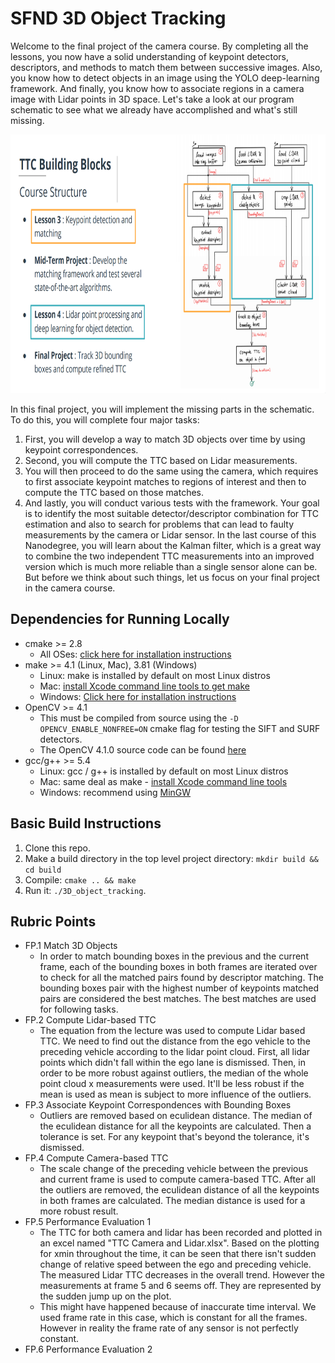 # SFND 3D Object Tracking

Welcome to the final project of the camera course. By completing all the lessons, you now have a solid understanding of keypoint detectors, descriptors, and methods to match them between successive images. Also, you know how to detect objects in an image using the YOLO deep-learning framework. And finally, you know how to associate regions in a camera image with Lidar points in 3D space. Let's take a look at our program schematic to see what we already have accomplished and what's still missing.

<img src="images/course_code_structure.png" width="779" height="414" />

In this final project, you will implement the missing parts in the schematic. To do this, you will complete four major tasks: 
1. First, you will develop a way to match 3D objects over time by using keypoint correspondences. 
2. Second, you will compute the TTC based on Lidar measurements. 
3. You will then proceed to do the same using the camera, which requires to first associate keypoint matches to regions of interest and then to compute the TTC based on those matches. 
4. And lastly, you will conduct various tests with the framework. Your goal is to identify the most suitable detector/descriptor combination for TTC estimation and also to search for problems that can lead to faulty measurements by the camera or Lidar sensor. In the last course of this Nanodegree, you will learn about the Kalman filter, which is a great way to combine the two independent TTC measurements into an improved version which is much more reliable than a single sensor alone can be. But before we think about such things, let us focus on your final project in the camera course. 

## Dependencies for Running Locally
* cmake >= 2.8
  * All OSes: [click here for installation instructions](https://cmake.org/install/)
* make >= 4.1 (Linux, Mac), 3.81 (Windows)
  * Linux: make is installed by default on most Linux distros
  * Mac: [install Xcode command line tools to get make](https://developer.apple.com/xcode/features/)
  * Windows: [Click here for installation instructions](http://gnuwin32.sourceforge.net/packages/make.htm)
* OpenCV >= 4.1
  * This must be compiled from source using the `-D OPENCV_ENABLE_NONFREE=ON` cmake flag for testing the SIFT and SURF detectors.
  * The OpenCV 4.1.0 source code can be found [here](https://github.com/opencv/opencv/tree/4.1.0)
* gcc/g++ >= 5.4
  * Linux: gcc / g++ is installed by default on most Linux distros
  * Mac: same deal as make - [install Xcode command line tools](https://developer.apple.com/xcode/features/)
  * Windows: recommend using [MinGW](http://www.mingw.org/)

## Basic Build Instructions

1. Clone this repo.
2. Make a build directory in the top level project directory: `mkdir build && cd build`
3. Compile: `cmake .. && make`
4. Run it: `./3D_object_tracking`.

## Rubric Points
* FP.1 Match 3D Objects
  * In order to match bounding boxes in the previous and the current frame, each of the bounding boxes in both frames are iterated over to check for all the matched pairs found by descriptor matching. The bounding boxes pair with the highest number of keypoints matched pairs are considered the best matches. The best matches are used for following tasks.
* FP.2 Compute Lidar-based TTC
  * The equation from the lecture was used to compute Lidar based TTC. We need to find out the distance from the ego vehicle to the preceding vehicle according to the lidar point cloud. First, all lidar points which didn't fall within the ego lane is dismissed. Then, in order to be more robust against outliers, the median of the whole point cloud x measurements were used. It'll be less robust if the mean is used as mean is subject to more influence of the outliers.
* FP.3 Associate Keypoint Correspondences with Bounding Boxes
  * Outliers are removed based on eculidean distance. The median of the eculidean distance for all the keypoints are calculated. Then a tolerance is set. For any keypoint that's beyond the tolerance, it's dismissed. 
* FP.4 Compute Camera-based TTC
  * The scale change of the preceding vehicle between the previous and current frame is used to compute camera-based TTC. After all the outliers are removed, the eculidean distance of all the keypoints in both frames are calculated. The median distance is used for a more robust result.
* FP.5 Performance Evaluation 1
  * The TTC for both camera and lidar has been recorded and plotted in an excel named "TTC Camera and Lidar.xlsx". Based on the plotting for xmin throughout the time, it can be seen that there isn't sudden change of relative speed between the ego and preceding vehicle. The measured Lidar TTC decreases in the overall trend. However the measurements at frame 5 and 6 seems off. They are represented by the sudden jump up on the plot. 
  * This might have happened because of inaccurate time interval. We used frame rate in this case, which is constant for all the frames. However in reality the frame rate of any sensor is not perfectly constant. 
* FP.6 Performance Evaluation 2
